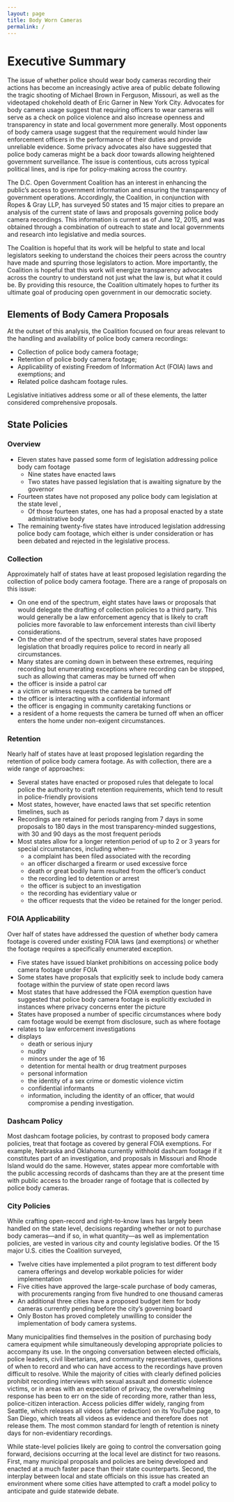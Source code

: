 ```yaml
---
layout: page
title: Body Worn Cameras
permalink: /
---
```


# Executive Summary

The issue of whether police should wear body cameras recording their actions has become an increasingly active area of public debate following the tragic shooting of Michael Brown in Ferguson, Missouri, as well as the videotaped chokehold death of Eric Garner in New York City.  Advocates for body camera usage suggest that requiring officers to wear cameras will serve as a check on police violence and also increase openness and transparency in state and local government more generally.  Most opponents of body camera usage suggest that the requirement would hinder law enforcement officers in the performance of their duties and provide unreliable evidence.  Some privacy advocates also have suggested that police body cameras might be a back door towards allowing heightened government surveillance.  The issue is contentious, cuts across typical political lines, and is ripe for policy-making across the country.

The D.C. Open Government Coalition has an interest in enhancing the public’s access to government information and ensuring the transparency of government operations.  Accordingly, the Coalition, in conjunction with Ropes & Gray LLP, has surveyed 50 states and 15 major cities to prepare an analysis of the current state of laws and proposals governing police body camera recordings.   This information is current as of June 12, 2015, and was obtained through a combination of outreach to state and local governments and research into legislative and media sources.

The Coalition is hopeful that its work will be helpful to state and local legislators seeking to understand the choices their peers across the country have made and spurring those legislators to action.  More importantly, the Coalition is hopeful that this work will energize transparency advocates across the country to understand not just what the law is, but what it could be.  By providing this resource, the Coalition ultimately hopes to further its ultimate goal of producing open government in our democratic society.

## Elements of Body Camera Proposals

At the outset of this analysis, the Coalition focused on four areas relevant to the handling and availability of police body camera recordings:

* Collection of police body camera footage;
* Retention of police body camera footage;
* Applicability of existing Freedom of  Information Act (FOIA) laws and exemptions; and
* Related police dashcam footage rules.

Legislative initiatives address some or all of these elements, the latter considered comprehensive proposals.

## State Policies

### Overview
* Eleven states have passed some form of legislation addressing police body cam footage
  * Nine states have enacted laws
  *	Two states  have passed legislation that is awaiting signature by the governor
* Fourteen states have not proposed any police body cam legislation at the state level ,
  * Of those fourteen states, one has had a proposal enacted by a state administrative body
* The remaining twenty-five states have introduced legislation addressing police body cam footage, which either is under consideration  or has been debated and rejected in the legislative process.

### Collection

Approximately half of states have at least proposed legislation regarding the collection of police body camera footage.  There are a range of proposals on this issue:

*	On one end of the spectrum, eight states have laws or proposals that would delegate the drafting of collection policies to a third party.  This would generally be a law enforcement agency that is likely to craft policies more favorable to law enforcement interests than civil liberty considerations.
*	On the other end of the spectrum, several states have proposed legislation that broadly requires police to record in nearly all circumstances.
*	Many states are coming down in between these extremes, requiring recording but enumerating exceptions where recording can be stopped, such as allowing that cameras may be turned off when
  *	the officer is inside a patrol car
  * a victim or witness requests the camera be turned off
  * the officer is interacting with a confidential informant
  * the officer is engaging in community caretaking functions or
  * a resident of a home requests the camera be turned off  when an officer enters the home under non-exigent circumstances.

### Retention

Nearly half of states have at least proposed legislation regarding the retention of police body camera footage.  As with collection, there are a wide range of approaches:

*	Several  states have enacted or proposed rules that delegate to local police the authority to craft retention requirements, which tend to result in  police-friendly provisions
*	Most states, however, have enacted laws that set specific retention timelines, such as
  *	Recordings are retained for periods ranging from 7 days in some proposals to 180 days in the most transparency-minded suggestions, with 30 and 90 days as the most frequent periods
  *	Most states  allow for a longer retention period of up to  2 or 3 years for special circumstances, including when—
    *	a complaint has been filed associated with the recording
    *	an officer discharged a firearm or used excessive force
    *	death or great bodily harm resulted from the officer’s conduct
    *	the recording led to detention or arrest
    *	the officer is subject to an investigation
    *	the recording has evidentiary value or
    *	the officer requests that the video be retained for the longer period.

### FOIA Applicability

Over half of states have addressed the question of whether body camera footage is covered under existing FOIA laws (and exemptions) or whether the footage requires a specifically enumerated exception.

*	Five states  have issued blanket prohibitions on accessing police body camera footage under FOIA
*	Some states have proposals that explicitly seek to include body camera footage within  the purview of state open record laws
*	Most states that have addressed the FOIA exemption question have suggested that police body camera footage is explicitly excluded in instances where privacy concerns enter the picture
*	States have proposed a number of specific circumstances where body cam footage would be exempt from disclosure, such as where footage
  *	relates to law enforcement investigations
  *	displays
    *	death or serious injury
    *	nudity
    *	minors under the age of 16
    *	detention for mental health or drug treatment purposes
    *	personal information
    *	the identity of a sex crime or domestic violence victim
    *	confidential informants
    *	information, including the identity of an officer, that would compromise a pending investigation.

### Dashcam Policy
Most dashcam footage policies, by contrast to proposed body camera policies, treat that footage as covered by general FOIA exemptions.  For example, Nebraska and Oklahoma currently withhold dashcam footage if it constitutes part of an investigation, and proposals in Missouri and Rhode Island would do the same.  However, states appear more comfortable with the public accessing records of dashcams than they are at the present time with public access to the broader range of footage that is collected by police body cameras.

### City Policies
While crafting open-record and right-to-know laws has largely been handled on the state level, decisions regarding whether or not to purchase body cameras—and if so, in what quantity—as well as implementation policies, are vested in various city and county legislative bodies.  Of the 15 major U.S. cities the Coalition surveyed,

*	Twelve cities have implemented a pilot program to test different body camera offerings and develop workable policies for wider implementation
*	Five cities have approved the large-scale purchase of body cameras, with procurements ranging from five hundred to one thousand cameras
*	An additional three cities have a proposed budget item for body cameras currently pending before the city’s governing board
*	Only Boston has proved completely unwilling to consider the implementation of body camera systems.

Many municipalities find themselves in the position of purchasing body camera equipment while simultaneously developing appropriate policies to accompany its use.  In the ongoing conversation between elected officials, police leaders, civil libertarians, and community representatives, questions of when to record and who can have access to the recordings have proven difficult to resolve.  While the majority of cities with clearly defined policies prohibit recording interviews with sexual assault and domestic violence victims, or in areas with an expectation of privacy, the overwhelming response has been to err on the side of recording more, rather than less, police-citizen interaction.  Access policies differ widely, ranging from Seattle, which releases all videos (after redaction) on its YouTube page, to San Diego, which treats all videos as evidence and therefore does not release them.  The most common standard for length of retention is ninety days for non-evidentiary recordings.

While state-level policies likely are going to control the conversation going forward, decisions occurring at the local level are distinct for two reasons.  First, many municipal proposals and policies are being developed and enacted at a much faster pace than their state counterparts.  Second, the interplay between local and state officials on this issue has created an environment where some cities have attempted to craft a model policy to anticipate and guide statewide debate.
